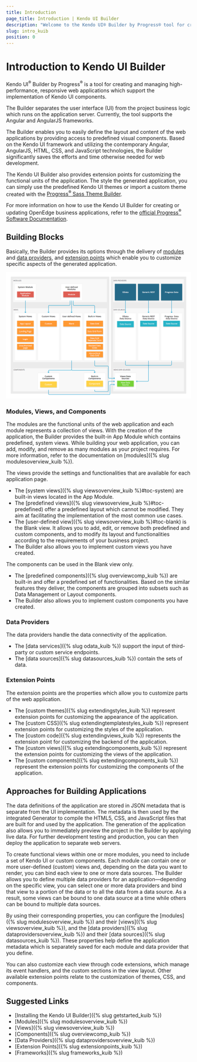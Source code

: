 ```yaml
---
title: Introduction
page_title: Introduction | Kendo UI Builder
description: "Welcome to the Kendo UI® Builder by Progress® tool for creating and managing Angular and AngularJS-based web applications."
slug: intro_kuib
position: 0
---
```


# Introduction to Kendo UI Builder

Kendo UI<sup>®</sup> Builder by Progress<sup>®</sup> is a tool for creating and managing high-performance, responsive web applications which support the implementation of Kendo UI components.

The Builder separates the user interface (UI) from the project business logic which runs on the application server. Currently, the tool supports the Angular and AngularJS frameworks.

The Builder enables you to easily define the layout and content of the web applications by providing access to predefined visual components. Based on the Kendo UI framework and utilizing the contemporary Angular, AngularJS, HTML, CSS, and JavaScript technologies, the Builder significantly saves the efforts and time otherwise needed for web development.

The Kendo UI Builder also provides extension points for customizing the functional units of the application. The style the generated application, you can simply use the predefined Kendo UI themes or import a custom theme created with the [Progress<sup>®</sup> Sass Theme Builder](http://themebuilder.telerik.com/).

For more information on how to use the Kendo UI Builder for creating or updating OpenEdge business applications, refer to the [official Progress<sup>®</sup> Software Documentation](https://www.progress.com/documentation/kendo-ui-builder).  

## Building Blocks

Basically, the Builder provides its options through the delivery of [modules](#toc-modules) and [data providers](#toc-data-providers), and [extension points](#toc-extension-points) which enable you to customize specific aspects of the generated application.

<img src="images/building_blocks_intro_kuib.png" class="img-responsive" alt="The Building Blocks of the Kendo UI Builder"/>

### Modules, Views, and Components

The modules are the functional units of the web application and each module represents a collection of views. With the creation of the application, the Builder provides the built-in App Module which contains predefined, system views. While building your web application, you can add, modify, and remove as many modules as your project requires. For more information, refer to the documentation on [modules]({% slug modulesoverview_kuib %}).

The views provide the settings and functionalities that are available for each application page.
* The [system views]({% slug viewsoverview_kuib %}#toc-system) are built-in views located in the App Module.
* The [predefined views]({% slug viewsoverview_kuib %}#toc-predefined) offer a predefined layout which cannot be modified. They aim at facilitating the implementation of the most common use cases.
* The [user-defined view]({% slug viewsoverview_kuib %}#toc-blank) is the Blank view. It allows you to add, edit, or remove both predefined and custom components, and to modify its layout and functionalities according to the requirements of your business project.  
* The Builder also allows you to implement custom views you have created.   

The components can be used in the Blank view only.  
* The [predefined components]({% slug overviewcomp_kuib %}) are built-in and offer a predefined set of functionalities. Based on the similar features they deliver, the components are grouped into subsets such as Data Management or Layout components.
* The Builder also allows you to implement custom components you have created.   

### Data Providers

The data providers handle the data connectivity of the application.
* The [data services]({% slug odata_kuib %}) support the input of third-party or custom service endpoints.
* The [data sources]({% slug datasources_kuib %}) contain the sets of data.

### Extension Points

The extension points are the properties which allow you to customize parts of the web application.
* The [custom themes]({% slug extendingstyles_kuib %}) represent extension points for customizing the appearance of the application.  
* The [custom CSS]({% slug extendingtemplatestyles_kuib %}) represent extension points for customizing the styles of the application.
* The [custom code]({% slug extendingviews_kuib %}) represents the extension point for customizing the backend of the application.  
* The [custom views]({% slug extendingcomponents_kuib %}) represent the extension points for customizing the views of the application.
* The [custom components]({% slug extendingcomponents_kuib %}) represent the extension points for customizing the components of the application.

## Approaches for Building Applications

The data definitions of the application are stored in JSON metadata that is separate from the UI implementation. The metadata is then used by the integrated Generator to compile the HTML5, CSS, and JavaScript files that are built for and used by the application. The generation of the application also allows you to immediately preview the project in the Builder by applying live data. For further development testing and production, you can then deploy the application to separate web servers.

To create functional views within one or more modules, you need to include a set of Kendo UI or custom components. Each module can contain one or more user-defined (custom) views and, depending on the data you want to render, you can bind each view to one or more data sources. The Builder allows you to define multiple data providers for an application&mdash;depending on the specific view, you can select one or more data providers and bind that view to a portion of the data or to all the data from a data source. As a result, some views can be bound to one data source at a time while others can be bound to multiple data sources.

By using their corresponding properties, you can configure the [modules]({% slug modulesoverview_kuib %}) and their [views]({% slug viewsoverview_kuib %}), and the [data providers]({% slug dataprovidersoverview_kuib %}) and their [data sources]({% slug datasources_kuib %}). These properties help define the application metadata which is separately saved for each module and data provider that you define.

You can also customize each view through code extensions, which manage its event handlers, and the custom sections in the view layout. Other available extension points relate to the customization of themes, CSS, and components.

## Suggested Links

* [Installing the Kendo UI Builder]({% slug getstarted_kuib %})
* [Modules]({% slug modulesoverview_kuib %})
* [Views]({% slug viewsoverview_kuib %})
* [Components]({% slug overviewcomp_kuib %})
* [Data Providers]({% slug dataprovidersoverview_kuib %})
* [Extension Points]({% slug extensionpoints_kuib %})
* [Frameworks]({% slug frameworks_kuib %})
